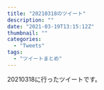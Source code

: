 ```yaml
---
title: "20210318のツイート"
description: ""
date: "2021-03-19T13:15:12Z"
thumbnail: ""
categories:
  - "Tweets"
tags:
  - "ツイートまとめ"
---
```

20210318に行ったツイートです。
<!--more-->
